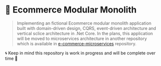 # 🛒 Ecommerce Modular Monolith
> Implementing an fictional Ecommerce modular monolith application built with domain-driven design, CQRS, event-driven architecture and vertical sclice architecture in .Net Core. In the plans, this application will be moved to microservices architecture in another repository which is available in [e-commerce-microservices](https://github.com/mehdihadeli/e-commerce-microservices) repository.

🌀 Keep in mind this repository is work in progress and will be complete over time 🚀
